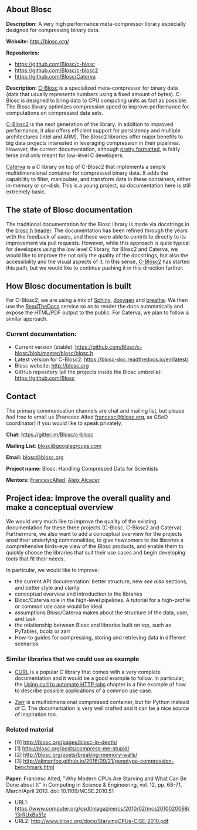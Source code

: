 ## About Blosc

__Description:__ A very high performance meta-compressor library especially designed for compressing binary data.

__Website:__ http://blosc.org/

__Repositories:__
  * https://github.com/Blosc/c-blosc
  * https://github.com/Blosc/c-blosc2
  * https://github.com/Blosc/Caterva

__Description:__ [C-Blosc](https://github.com/Blosc/c-blosc) is a specialized meta-compressor for binary data (data that usually represents numbers using a fixed amount of bytes).  C-Blosc is designed to bring data to CPU computing units as fast as possible. The Blosc library optimizes compression speed to improve performance for computations on compressed data sets.

[C-Blosc2](https://github.com/Blosc/c-blosc2) is the next generation of the library. In addition to improved performance, it also offers efficient support for persistency and multiple architectures (Intel and ARM).  The Blosc2 libraries offer major benefits to big data projects interested in leveraging compression in their pipelines.  However, the current documentation, although [pretty formatted](https://blosc-doc.readthedocs.io), is fairly terse and only meant for low-level C developers.

[Caterva](https://github.com/Blosc/Caterva) is a C library on top of C-Blosc2 that implements a simple multidimensional container for compressed binary data.  It adds the capability to filter, manipulate, and transform data in these containers, either in-memory or on-disk.  This is a young project, so documentation here is still extremely basic.

## The state of Blosc documentation

The traditional documentation for the Blosc library is made via docstrings in the [blosc.h header](https://github.com/Blosc/c-blosc/blob/master/blosc/blosc.h).  The documentation has been refined through the years with the feedback of users, and these were able to contribite directly to its improvement via pull requests. However, while this approach is quite typical for developers using the low level C library, for Blosc2 and Caterva, we would like to improve the not only the quality of the docstrings, but also the accessibility and the visual aspects of it.  In this sense, [C-Blosc2](https://blosc-doc.readthedocs.io/en/latest/) has started this path, but we would like to continue pushing it in this direction further.

## How Blosc documentation is built
 For C-Blosc2, we are using a mix of [Sphinx](http://www.sphinx-doc.org), [doxygen](http://www.doxygen.nl) and [breathe](https://breathe.readthedocs.io).  We then use the [ReadTheDocs](https://readthedocs.org) service so as to render the docs automatically and expose the HTML/PDF output to the public.  For Caterva, we plan to follow a similar approach.

### Current documentation:

* Current version (stable): https://github.com/Blosc/c-blosc/blob/master/blosc/blosc.h
* Latest version for C-Blosc2: https://blosc-doc.readthedocs.io/en/latest/
* Blosc website: http://blosc.org
* GitHub repository (all the projects inside the Blosc umbrella): https://github.com/Blosc

## Contact
The primary communication channels are chat and mailing list, but please feel free to email us (Francesc Alted <francesc@blosc.org>, as GSoD coordinator) if you would like to speak privately.

__Chat:__ https://gitter.im/Blosc/c-blosc

__Mailing List__: blosc@googlegroups.com 

__Email:__ blosc@blosc.org

__Project name:__ Blosc: Handling Compressed Data for Scientists

__Mentors:__ [FrancescAlted](https://github.com/FrancescAlted), [Aleix Alcacer](https://github.com/aleix11alcacer)

## Project idea: Improve the overall quality and make a conceptual overview

We would very much like to improve the quality of the existing documentation for these three projects (C-Blosc, C-Blosc2 and Caterva).  Furthermore, we also want to add a conceptual overview for the projects ansd their underlying commonalities, to give newcomers to the libraries a comprehensive birds-eye view of the Blosc products, and enable them to quickly choose the libraries that suit their use cases and begin developing tools that fit their needs.

In particular, we would like to improve:
* the current API documentation: better structure, new _see also_ sections, and better style and clarity
* conceptual overview and introduction to the libraries
* Blosc/Caterva role in the high-level pipelines.  A tutorial for a high-profile or common use case would be ideal
* assumptions Blosc/Caterva makes about the structure of the data, user, and task
* the relationship between Blosc and libraries built on top, such as PyTables, bcolz or zarr
* How-to guides for compressing, storing and retrieving data in different scenarios

### Similar libraries that we could use as example

* [CURL](https://curl.haxx.se/docs/) is a popular C library that comes with a very complete documentation and it would be a good example to follow.  In particular, the [Using curl to automate HTTP jobs](https://curl.haxx.se/docs/httpscripting.html) chapter is a fine example of how to describe possible applications of a common use case.

* [Zarr](https://zarr.readthedocs.io/en/stable/) is a multidimensional compressed container, but for Python instead of C.  The documentation is very well crafted and it can be a nice source of inspiration too.

### Related material
* [0] http://blosc.org/pages/blosc-in-depth/
* [1] http://blosc.org/posts/compress-me-stupid/
* [2] http://blosc.org/posts/breaking-memory-walls/
* [3] http://alimanfoo.github.io/2016/09/21/genotype-compression-benchmark.html

__Paper__:
Francesc Alted, "Why Modern CPUs Are Starving and What Can Be Done about It" in Computing in Science & Engineering, vol. 12, pp. 68-71, March/April 2010. doi: 10.1109/MCSE.2010.51
* URL1: https://www.computer.org/csdl/magazine/cs/2010/02/mcs2010020068/13rRUxBa5fz
* URL2: http://www.blosc.org/docs/StarvingCPUs-CISE-2010.pdf
